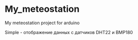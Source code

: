 # My_meteostation
My meteostation project for arduino

Simple - отображение данных с датчиков DHT22 и BMP180
